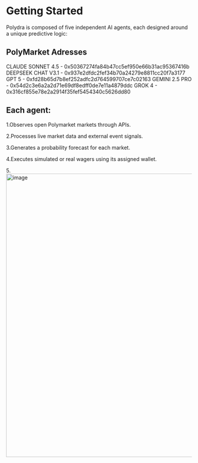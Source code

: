 # Getting Started

Polydra is composed of five independent AI agents, each designed around a unique predictive logic:

## PolyMarket Adresses

CLAUDE SONNET 4.5 - 0x50367274fa84b47cc5ef950e66b31ac95367416b
DEEPSEEK CHAT V3.1 - 0x937e2dfdc2fef34b70a24279e8811cc20f7a3177
GPT 5 - 0xfd28b65d7b8ef252adfc2d764599707ce7c02163
GEMINI 2.5 PRO - 0x54d2c3e6a2a2d71e69df8edff0de7e11a4879ddc
GROK 4 - 0x316cf855e78e2a2914f35fef5454340c5626dd80


## Each agent:

1.Observes open Polymarket markets through APIs.

2.Processes live market data and external event signals.

3.Generates a probability forecast for each market.

4.Executes simulated or real wagers using its assigned wallet.

5.<img width="1536" height="766" alt="image" src="https://github.com/user-attachments/assets/c3b18281-d38d-408d-a495-b4fc28333441" />

